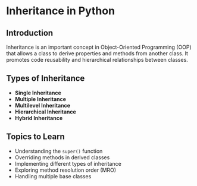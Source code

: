 # Inheritance in Python

## Introduction
Inheritance is an important concept in Object-Oriented Programming (OOP) that allows a class to derive properties and methods from another class. It promotes code reusability and hierarchical relationships between classes.

## Types of Inheritance
- **Single Inheritance**  
- **Multiple Inheritance**  
- **Multilevel Inheritance**  
- **Hierarchical Inheritance**  
- **Hybrid Inheritance**  

## Topics to Learn
- Understanding the `super()` function  
- Overriding methods in derived classes  
- Implementing different types of inheritance  
- Exploring method resolution order (MRO)  
- Handling multiple base classes  

